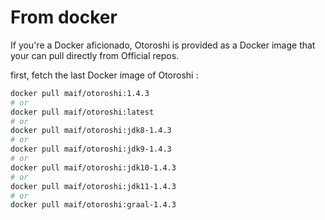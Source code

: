 # From docker

If you're a Docker aficionado, Otoroshi is provided as a Docker image that your can pull directly from Official repos.

first, fetch the last Docker image of Otoroshi :

```sh
docker pull maif/otoroshi:1.4.3
# or 
docker pull maif/otoroshi:latest
# or 
docker pull maif/otoroshi:jdk8-1.4.3
# or 
docker pull maif/otoroshi:jdk9-1.4.3
# or 
docker pull maif/otoroshi:jdk10-1.4.3
# or 
docker pull maif/otoroshi:jdk11-1.4.3
# or 
docker pull maif/otoroshi:graal-1.4.3
```